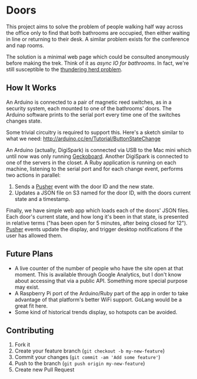 # Doors

This project aims to solve the problem of people walking half way across the office only to find that both bathrooms are occupied, then either waiting in line or returning to their desk. A similar problem exists for the conference and nap rooms.

The solution is a minimal web page which could be consulted anonymously before making the trek. Think of it as *async IO for bathrooms*. In fact, we're still susceptible to the [thundering herd problem](http://en.wikipedia.org/wiki/Thundering_herd_problem).

## How It Works

An Arduino is connected to a pair of magnetic reed switches, as in a security system, each mounted to one of the bathrooms' doors. The Arduino software prints to the serial port every time one of the switches changes state.

Some trivial circuitry is required to support this. Here's a sketch similar to what we need: http://arduino.cc/en/Tutorial/ButtonStateChange

An Arduino (actually, DigiSpark) is connected via USB to the Mac mini which until now was only running [Geckoboard](http://www.geckoboard.com). Another DigiSpark is connected to one of the servers in the closet. A Ruby application is running on each machine, listening to the serial port and for each change event, performs two actions in parallel:

1. Sends a [Pusher](http://pusher.com/) event with the door ID and the new state.
2. Updates a JSON file on S3 named for the door ID, with the doors current state and a timestamp.

Finally, we have simple web app which loads each of the doors' JSON files. Each door's current state, and how long it's been in that state, is presented in relative terms ("has been open for 5 minutes, after being closed for 12"). [Pusher](http://www.pusher.com) events update the display, and trigger desktop notifications if the user has allowed them.

## Future Plans

* A live counter of the number of people who have the site open at that moment. This is available through Google Analytics, but I don't know about accessing that via a public API. Something more special purpose may exist.
* A Raspberry Pi port of the Arduino/Ruby part of the app in order to take advantage of that platform's better WiFi support. GoLang would be a great fit here.
* Some kind of historical trends display, so hotspots can be avoided.

## Contributing

1. Fork it
2. Create your feature branch (`git checkout -b my-new-feature`)
3. Commit your changes (`git commit -am 'Add some feature'`)
4. Push to the branch (`git push origin my-new-feature`)
5. Create new Pull Request